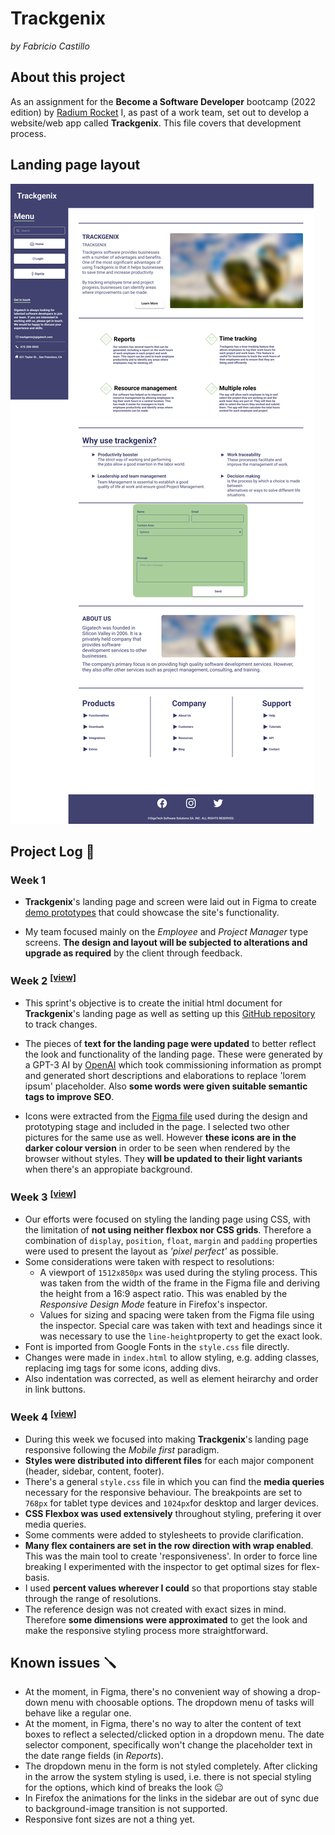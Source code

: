 # Trackgenix
_by Fabricio Castillo_

## About this project
As an assignment for the **Become a Software Developer**  bootcamp (2022 edition) by [Radium Rocket](https://radiumrocket.com/) I, as past of a work team, set out to develop a website/web app called **Trackgenix**. This file covers that development process.

## Landing page layout
<img src="semana-04/assets/img/landing-page.jpg">

## Project Log 📆

### Week 1

- **Trackgenix**'s landing page and screen were laid out in Figma to create [demo prototypes](https://www.figma.com/proto/2t7XPyK3dineUQt2Coyxj6/UI-kit-RR-BaSP-A?node-id=653%3A1345) that could showcase the site's functionality.

- My team focused mainly on the _Employee_ and _Project Manager_ type screens. **The design and layout will be subjected to alterations and upgrade as required** by the client through feedback.

### Week 2 <sup>[[view]](https://eyrent.github.io/BaSP-A2022-Etapa1/semana-02/index.html)</sup>

- This sprint's objective is to create the initial html document for **Trackgenix**'s landing page as well as setting up this [GitHub repository](https://github.com/eyrent/BaSP-A2022-Etapa1) to track changes.

- The pieces of **text for the landing page were updated** to better reflect the look and functionality of the landing page. These were generated by a GPT-3 AI by [OpenAI](https://beta.openai.com/playground) which took commissioning information as prompt and generated short descriptions and elaborations to replace 'lorem ipsum' placeholder. Also **some words were given suitable semantic tags to improve SEO**.

- Icons were extracted from the [Figma file](https://www.figma.com/file/2t7XPyK3dineUQt2Coyxj6/UI-kit-RR-BaSP-A) used during the design and prototyping stage and included in the page. I selected two other pictures for the same use as well. However **these icons are in the darker colour version** in order to be seen when rendered by the browser without styles. They **will be updated to their light variants** when there's an appropiate background.

### Week 3 <sup>[[view]](https://eyrent.github.io/BaSP-A2022-Etapa1/semana-03/index.html)</sup>
- Our efforts were focused on styling the landing page using CSS, with the limitation of **not using neither flexbox nor CSS grids**. Therefore a combination of `display`, `position`, `float`, `margin` and `padding` properties were used to present the layout as _'pixel perfect'_ as possible.
- Some considerations were taken with respect to resolutions:
    - A viewport of `1512x850px` was used during the styling process. This was taken from the width of the frame in the Figma file and deriving the height from a 16:9 aspect ratio. This was enabled by the _Responsive Design Mode_ feature in Firefox's inspector.
    - Values for sizing and spacing were taken from the Figma file using the inspector. Special care was taken with text and headings since it was necessary to use the `line-height`property to get the exact look.
- Font is imported from Google Fonts in the `style.css` file directly.
- Changes were made in `index.html` to allow styling, e.g. adding classes, replacing img tags for some icons, adding divs.
- Also indentation was corrected, as well as element heirarchy and order in link buttons.

### Week 4 <sup>[[view]](https://eyrent.github.io/BaSP-A2022-Etapa1/semana-04/index.html)</sup>

- During this week we focused into making **Trackgenix**'s landing page responsive following the _Mobile first_ paradigm. 
- **Styles were distributed into different files** for each major component (header, sidebar, content, footer).
- There's a general `style.css` file in which you can find the **media queries** necessary for the responsive behaviour. The breakpoints are set to `768px` for tablet type devices and `1024px`for desktop and larger devices. 
- **CSS Flexbox was used extensively** throughout styling, prefering it over media queries.
-  Some comments were added to stylesheets to provide clarification.
-  **Many flex containers are set in the row direction with wrap enabled**. This was the main tool to create 'responsiveness'. In order to force line breaking I experimented with the inspector to get optimal sizes for flex-basis.
-  I used **percent values wherever I could** so that proportions stay stable through the range of resolutions.
-  The reference design was not created with exact sizes in mind. Therefore **some dimensions were approximated** to get the look and make the responsive styling process more straightforward.
## Known issues 🪛

- At the moment, in Figma, there's no convenient way of showing a drop-down menu with choosable options. The dropdown menu of tasks will behave like a regular one.
- At the moment, in Figma, there's no way to alter the content of text boxes to reflect a selected/clicked option in a dropdown menu. The date selector component, specifically won't change the placeholder text in the date range fields (in _Reports_).
- The dropdown menu in the form is not styled completely. After clicking in the arrow the system styling is used, i.e. there is not special styling for the options, which kind of breaks the look 😐
- In Firefox the animations for the links in the sidebar are out of sync due to background-image transition is not supported.
- Responsive font sizes are not a thing yet.